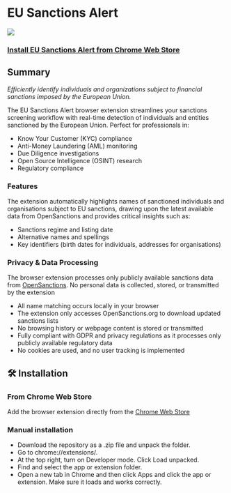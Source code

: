 # **EU Sanctions Alert**

![](https://files.catbox.moe/kazrmr.jpg)

### [Install EU Sanctions Alert from Chrome Web Store](https://chromewebstore.google.com/detail/eu-sanctions-alert/lbkcklkbphobjhlekgeafhfcjhaihkha?authuser=0&hl=en-GB)

## **Summary**
*Efficiently identify individuals and organizations subject to financial sanctions imposed by the European Union.*

The EU Sanctions Alert browser extension streamlines your sanctions screening workflow with real-time detection of individuals and entities sanctioned by the European Union. Perfect for professionals in:
+ Know Your Customer (KYC) compliance
+ Anti-Money Laundering (AML) monitoring
+ Due Diligence investigations
+ Open Source Intelligence (OSINT) research
+ Regulatory compliance

### Features
The extension automatically highlights names of sanctioned individuals and organisations subject to EU sanctions, drawing upon the latest available data from OpenSanctions and provides critical insights such as:
+ Sanctions regime and listing date
+ Alternative names and spellings
+ Key identifiers (birth dates for individuals, addresses for organisations)

### Privacy & Data Processing
The browser extension processes only publicly available sanctions data from [OpenSanctions](https://www.opensanctions.org). No personal data is collected, stored, or transmitted by the extension
+ All name matching occurs locally in your browser
+ The extension only accesses OpenSanctions.org to download updated sanctions lists
+ No browsing history or webpage content is stored or transmitted
+ Fully compliant with GDPR and privacy regulations as it processes only publicly available regulatory data
+ No cookies are used, and no user tracking is implemented

## 🛠️ Installation
### From Chrome Web Store
Add the browser extension directly from the [Chrome Web Store](https://chromewebstore.google.com/detail/eu-sanctions-alert/lbkcklkbphobjhlekgeafhfcjhaihkha?authuser=0&hl=en-GB)

### Manual installation
+ Download the repository as a .zip file and unpack the folder.
+ Go to chrome://extensions/.
+ At the top right, turn on Developer mode. Click Load unpacked.
+ Find and select the app or extension folder.
+ Open a new tab in Chrome and then click Apps and  click the app or extension. Make sure it loads and works correctly.
